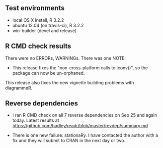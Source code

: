 ## Test environments
* local OS X install, R 3.2.2
* ubuntu 12.04 (on travis-ci), R 3.2.2
* win-builder (devel and release)

## R CMD check results
There were no ERRORs, WARNINGs. There was one NOTE:

* This release fixes the "non-cross-platform calls to iconv()", so the
  package can now be un-orphaned.

This release also fixes the new vignette building problems with diagrammeR.

## Reverse dependencies

* I ran R CMD check on all 7 reverse dependencies on Sep 25 and again today.
  Latest results at https://github.com/hadley/readr/blob/master/revdep/summary.md

* There is one new failure: stationaRy. I have contacted the author with 
  a fix and they will submit to CRAN in the next day or two.
  
  
